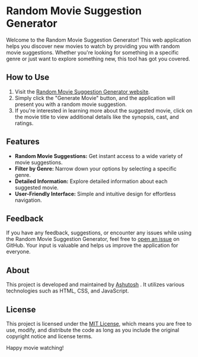 
# Random Movie Suggestion Generator

Welcome to the Random Movie Suggestion Generator! This web application helps you discover new movies to watch by providing you with random movie suggestions. Whether you're looking for something in a specific genre or just want to explore something new, this tool has got you covered.

## How to Use

1. Visit the [Random Movie Suggestion Generator website](https://ashutoshgoswami24.github.io/Movies-Suggestion/).
2. Simply click the "Generate Movie" button, and the application will present you with a random movie suggestion.
3. If you're interested in learning more about the suggested movie, click on the movie title to view additional details like the synopsis, cast, and ratings.

## Features

- **Random Movie Suggestions:** Get instant access to a wide variety of movie suggestions.
- **Filter by Genre:** Narrow down your options by selecting a specific genre.
- **Detailed Information:** Explore detailed information about each suggested movie.
- **User-Friendly Interface:** Simple and intuitive design for effortless navigation.

## Feedback

If you have any feedback, suggestions, or encounter any issues while using the Random Movie Suggestion Generator, feel free to [open an issue](https://github.com/ashutoshgoswami24/Movies-Suggestion/issues) on GitHub. Your input is valuable and helps us improve the application for everyone.

## About

This project is developed and maintained by [Ashutosh](https://github.com/ashutoshgoswami24) . It utilizes various technologies such as HTML, CSS, and JavaScript.

## License

This project is licensed under the [MIT License](LICENSE), which means you are free to use, modify, and distribute the code as long as you include the original copyright notice and license terms.

Happy movie watching!

